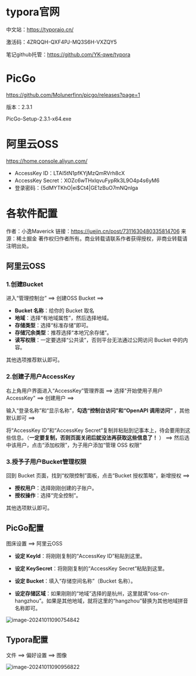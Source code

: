 <!--阿里云OSS以及Github作免费图床都不好用，现使用相对路径-->

# typora官网

中文站：https://typoraio.cn/

激活码：4ZRQQH-QXF4PJ-MQ3S6H-VXZQY5

笔记github托管：https://github.com/YK-qwe/typora

# PicGo

https://github.com/Molunerfinn/picgo/releases?page=1

版本：2.3.1

PicGo-Setup-2.3.1-x64.exe

# 阿里云OSS

https://home.console.aliyun.com/

- AccessKey ID：LTAI5tN1pfKYjMzQmRVrh8cX
- AccessKey Secret：XOZc6wTHxlqvuFypRk3L9O4p4s6yM6
- 登录密码：{5dMYTKhO|ei$Ct4|GE1zBuO7mNQnlga

# 各软件配置

作者：小逸Maverick
链接：https://juejin.cn/post/7311630480335814706
来源：稀土掘金
著作权归作者所有。商业转载请联系作者获得授权，非商业转载请注明出处。

## 阿里云OSS

### 1.创建Bucket

进入“管理控制台” ==> 创建OSS Bucket ==> 

- **Bucket 名称**：给你的 Bucket 取名
- **地域**：选择“有地域属性”，然后选择地域。
- **存储类型**：选择“标准存储”即可。
- **存储冗余类型**：推荐选择“本地冗余存储”。
- **读写权限**：一定要选择“公共读”，否则平台无法通过公网访问 Bucket 中的内容。

其他选项推荐默认即可。

### 2.创建子用户AccessKey

右上角用户界面进入“AccessKey”管理界面 ==> 选择"开始使用子用户AccessKey" ==> 创建用户 ==>

输入“登录名称”和“显示名称”，**勾选“控制台访问”和“OpenAPI 调用访问”** ，其他默认即可 ==> 

将“AccessKey ID”和“AccessKey Secret”复制并粘贴到记事本上，待会要用到这些信息。（**一定要复制，否则页面关闭后就没法再获取这些信息了！** ） ==> 然后选中该用户，点击“添加权限”，为子用户添加“管理 OSS 权限”

### 3.授予子用户Bucket管理权限

回到 Bucket 页面，找到“权限控制”面板，点击“Bucket 授权策略”，新增授权 ==>

- **授权用户**：选择刚刚创建的子账户。
- **授权操作**：选择“完全控制”。

其他选项默认即可。

## PicGo配置

图床设置 ==> 阿里云OSS

- **设定 KeyId**：将刚刚复制的“AccessKey ID”粘贴到这里。

- **设定 KeySecret**：将刚刚复制的“AccessKey Secret”粘贴到这里。

- **设定 Bucket**：填入“存储空间名称”（Bucket 名称）。

- **设定存储区域**：如果刚刚的“地域”选择的是杭州，这里就填“oss-cn-hangzhou”。如果是其他地域，就将这里的“hangzhou”替换为其他地域拼音名称即可。

![image-20241011090754842](https://picgoimg-typora.oss-cn-hangzhou.aliyuncs.com/202410110907881.png)

## Typora配置

文件 ==> 偏好设置 ==> 图像

![image-20241011090956822](https://picgoimg-typora.oss-cn-hangzhou.aliyuncs.com/202410110909862.png)